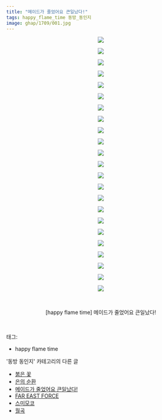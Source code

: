 ```yaml
---
title: "메이드가 줄었어요 큰일났다!"
tags: happy_flame_time 동방_동인지
image: ghap/1709/001.jpg
---
```

<div class="article">
<p style="text-align: center; clear: none; float: none;"><img src="{{ site.nasurl }}/ghap/1709/001.jpg"/></p>
<p style="text-align: center; clear: none; float: none;"><img src="{{ site.nasurl }}/ghap/1709/002.jpg"/></p>
<p style="text-align: center; clear: none; float: none;"><img src="{{ site.nasurl }}/ghap/1709/003.jpg"/></p>
<p style="text-align: center; clear: none; float: none;"><img src="{{ site.nasurl }}/ghap/1709/004.jpg"/></p>
<p style="text-align: center; clear: none; float: none;"><img src="{{ site.nasurl }}/ghap/1709/005.jpg"/></p>
<p style="text-align: center; clear: none; float: none;"><img src="{{ site.nasurl }}/ghap/1709/006.jpg"/></p>
<p style="text-align: center; clear: none; float: none;"><img src="{{ site.nasurl }}/ghap/1709/007.jpg"/></p>
<p style="text-align: center; clear: none; float: none;"><img src="{{ site.nasurl }}/ghap/1709/008.jpg"/></p>
<p style="text-align: center; clear: none; float: none;"><img src="{{ site.nasurl }}/ghap/1709/009.jpg"/></p>
<p style="text-align: center; clear: none; float: none;"><img src="{{ site.nasurl }}/ghap/1709/010.jpg"/></p>
<p style="text-align: center; clear: none; float: none;"><img src="{{ site.nasurl }}/ghap/1709/011.jpg"/></p>
<p style="text-align: center; clear: none; float: none;"><img src="{{ site.nasurl }}/ghap/1709/012.jpg"/></p>
<p style="text-align: center; clear: none; float: none;"><img src="{{ site.nasurl }}/ghap/1709/013.jpg"/></p>
<p style="text-align: center; clear: none; float: none;"><img src="{{ site.nasurl }}/ghap/1709/014.jpg"/></p>
<p style="text-align: center; clear: none; float: none;"><img src="{{ site.nasurl }}/ghap/1709/015.jpg"/></p>
<p style="text-align: center; clear: none; float: none;"><img src="{{ site.nasurl }}/ghap/1709/016.jpg"/></p>
<p style="text-align: center; clear: none; float: none;"><img src="{{ site.nasurl }}/ghap/1709/017.jpg"/></p>
<p style="text-align: center; clear: none; float: none;"><img src="{{ site.nasurl }}/ghap/1709/018.jpg"/></p>
<p style="text-align: center; clear: none; float: none;"><img src="{{ site.nasurl }}/ghap/1709/019.jpg"/></p>
<p style="text-align: center; clear: none; float: none;"><img src="{{ site.nasurl }}/ghap/1709/020.jpg"/></p>
<p style="text-align: center; clear: none; float: none;"><img src="{{ site.nasurl }}/ghap/1709/021.jpg"/></p>
<p style="text-align: center; clear: none; float: none;"><img src="{{ site.nasurl }}/ghap/1709/022.jpg"/></p>
<p style="text-align: center; clear: none; float: none;"><img src="{{ site.nasurl }}/ghap/1709/023.jpg"/></p>
<p style="text-align: center; clear: none; float: none;"><br/></p>
<p style="text-align: center; clear: none; float: none;">[happy flame time] 메이드가 줄었어요 큰일났다!</p>
<p><br/></p>
</div><div class="tagTrail">
<p>태그: </p>
<ul>
<li>happy flame time</li>
</ul>
</div><div class="another">
<p>'동방 동인지' 카테고리의 다른 글</p>
<ul>
<li><a href="/2016-08-20-ghap_1712">붉은 꽃</a></li>
<li><a href="/2016-08-20-ghap_1710">은의 순환</a></li>
<li><a href="/2016-08-20-ghap_1709">메이드가 줄었어요 큰일났다!</a></li>
<li><a href="/2016-08-20-ghap_1708">FAR EAST FORCE</a></li>
<li><a href="/2016-08-19-ghap_1707">스미모코</a></li>
<li><a href="/2016-08-19-ghap_1706">월곡</a></li>
</ul>
</div><div class="cb_module cb_fluid">
<div class="cb_wrt cb_profile">
</div><!-- commentList close -->
</div>
<br/>
<p id="refer"></p>
<br/>
